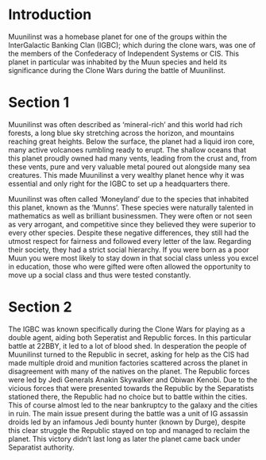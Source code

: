 # Introduction

Muunilinst was a homebase planet for one of the groups within the InterGalactic Banking Clan (IGBC); which during the clone wars, was one of the members of the Confederacy of Independent Systems or CIS.
This planet in particular was inhabited by the Muun species and held its significance during the Clone Wars during the battle of Muunilinst.

# Section 1

Muunilinst was often described as ‘mineral-rich’ and this world had rich forests, a long blue sky stretching across the horizon, and mountains reaching great heights.
Below the surface, the planet had a liquid iron core, many active volcanoes rumbling ready to erupt.
The shallow oceans that this planet proudly owned had many vents, leading from the crust and, from these vents, pure and very valuable metal poured out alongside many sea creatures.
This made Muunilinst a very wealthy planet hence why it was essential and only right for the IGBC to set up a headquarters there.

Muunilinst was often called ‘Moneyland’ due to the species that inhabited this planet, known as the ‘Munns’.
These species were naturally talented in mathematics as well as brilliant businessmen.
They were often or not seen as very arrogant, and competitive since they believed they were superior to every other species.
Despite these negative differences, they still had the utmost respect for fairness and followed every letter of the law.
Regarding their society, they had a strict social hierarchy.
If you were born as a poor Muun you were most likely to stay down in that social class unless you excel in education, those who were gifted were often allowed the opportunity to move up a social class and thus were tested constantly.

# Section 2

The IGBC was known specifically during the Clone Wars for playing as a double agent, aiding both Seperatist and Republic forces.
In this particular battle at 22BBY, it led to a lot of blood shed.
In desperation the people of Muunilinst turned to the Republic in secret, asking for help as the CIS had made multiple droid and munition factories scattered across the planet in disagreement with many of the natives on the planet.
The Republic forces were led by Jedi Generals Anakin Skywalker and Obiwan Kenobi.
Due to the vicious forces that were presented towards the Republic by the Separatists stationed there, the Republic had no choice but to battle within the cities.
This of course almost led to the near bankruptcy to the galaxy and the cities in ruin.
The main issue present during the battle was a unit of IG assassin droids led by an infamous Jedi bounty hunter (known by Durge), despite this clear struggle the Republic stayed on top and managed to reclaim the planet.
This victory didn’t last long as later the planet came back under Separatist authority.
